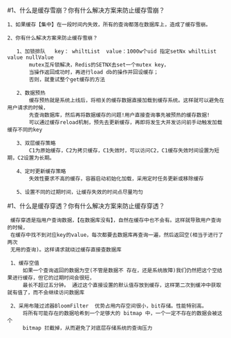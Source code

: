 #1、什么是缓存雪崩？你有什么解决方案来防止缓存雪崩？
    
    1、如果缓存【集中】在一段时间内失效，所有的查询都落在数据库上，造成了缓存雪崩。

    2、你有什么解决方案来防止缓存雪崩？

       1、加锁排队   key： whiltList  value：1000w个uid 指定setNx whiltList value nullValue
           mutex互斥锁解决，Redis的SETNX去set一个mutex key，
           当操作返回成功时，再进行load db的操作并回设缓存；
           否则，就重试整个get缓存的方法

       2、数据预热
           缓存预热就是系统上线后，将相关的缓存数据直接加载到缓存系统。这样就可以避免在用户请求的时候，
           先查询数据库，然后再将数据缓存的问题!用户直接查询事先被预热的缓存数据!
           可以通过缓存reload机制，预先去更新缓存，再即将发生大并发访问前手动触发加载缓存不同的key     

       3、双层缓存策略
           C1为原始缓存，C2为拷贝缓存，C1失效时，可以访问C2，C1缓存失效时间设置为短期，C2设置为长期。

       4、定时更新缓存策略
           失效性要求不高的缓存，容器启动初始化加载，采用定时任务更新或移除缓存

       5、设置不同的过期时间，让缓存失效的时间点尽量均匀
#1、什么是缓存穿透？你有什么解决方案来防止缓存穿透？
  
     缓存穿透是指用户查询数据，【在数据库没有】，自然在缓存中也不会有。这样就导致用户查询的时候，
     在缓存中找不到对应key的value，每次都要去数据库再查询一遍，然后返回空(相当于进行了两次
     无用的查询)。这样请求就绕过缓存直接查数据库
     
     1、缓存空值
         如果一个查询返回的数据为空(不管是数据不 存在，还是系统故障)我们仍然把这个空结果进行缓存，但它的过期时间会很短，
         最长不超过五分钟。 通过这个直接设置的默认值存放到缓存，这样第二次到缓冲中获取就有值了，而不会继续访问数据库    

     2、采用布隆过滤器BloomFilter  优势占用内存空间很小，bit存储。性能特别高。
         将所有可能存在的数据哈希到一个足够大的 bitmap 中，一个一定不存在的数据会被这个 
         bitmap 拦截掉，从而避免了对底层存储系统的查询压力


